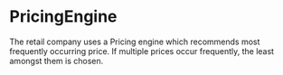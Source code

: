 # PricingEngine
  The retail company uses a Pricing engine which recommends most frequently occurring price. If multiple prices occur frequently, the least amongst them is chosen.
